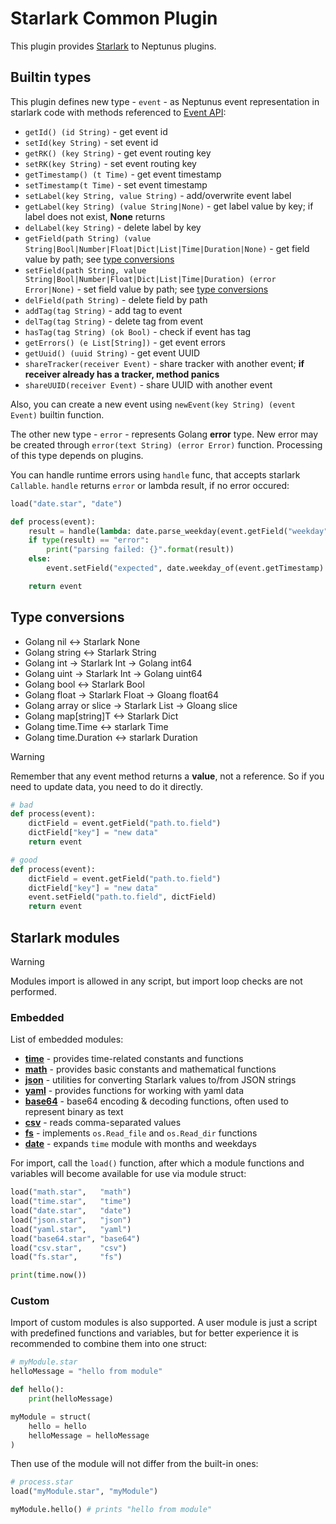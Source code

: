 # Starlark Common Plugin

This plugin provides [Starlark](https://github.com/google/starlark-go/blob/master/doc/spec.md) to Neptunus plugins.

## Builtin types

This plugin defines new type - `event` - as Neptunus event representation in starlark code with methods referenced to [Event API](../../../docs/DATA_MODEL.md):
 - `getId() (id String)` - get event id
 - `setId(key String)` - set event id
 - `getRK() (key String)` - get event routing key
 - `setRK(key String)` - set event routing key
 - `getTimestamp() (t Time)` - get event timestamp
 - `setTimestamp(t Time)` - set event timestamp
 - `setLabel(key String, value String)` - add/overwrite event label
 - `getLabel(key String) (value String|None)` - get label value by key; if label does not exist, **None** returns
 - `delLabel(key String)` - delete label by key
 - `getField(path String) (value String|Bool|Number|Float|Dict|List|Time|Duration|None)` - get field value by path; see [type conversions](../../common/starlark/README.md#type-conversions)
 - `setField(path String, value String|Bool|Number|Float|Dict|List|Time|Duration) (error Error|None)` - set field value by path; see [type conversions](../../common/starlark/README.md#type-conversions)
 - `delField(path String)` - delete field by path
 - `addTag(tag String)` - add tag to event
 - `delTag(tag String)` - delete tag from event
 - `hasTag(tag String) (ok Bool)` - check if event has tag
 - `getErrors() (e List[String])` - get event errors
 - `getUuid() (uuid String)` - get event UUID
 - `shareTracker(receiver Event)` - share tracker with another event; **if receiver already has a tracker, method panics**
 - `shareUUID(receiver Event)` - share UUID with another event

Also, you can create a new event using `newEvent(key String) (event Event)` builtin function.

The other new type - `error` - represents Golang **error** type. New error may be created through `error(text String) (error Error)` function. Processing of this type depends on plugins.

You can handle runtime errors using `handle` func, that accepts starlark `Callable`. `handle` returns `error` or lambda result, if no error occured:
```python
load("date.star", "date")

def process(event):
    result = handle(lambda: date.parse_weekday(event.getField("weekday")))
    if type(result) == "error":
        print("parsing failed: {}".format(result))
    else:
        event.setField("expected", date.weekday_of(event.getTimestamp) == result)

    return event
```

## Type conversions
 - Golang nil <-> Starlark None
 - Golang string <-> Starlark String
 - Golang int -> Starlark Int -> Golang int64
 - Golang uint -> Starlark Int -> Golang uint64
 - Golang bool <-> Starlark Bool
 - Golang float -> Starlark Float -> Gloang float64
 - Golang array or slice -> Starlark List -> Gloang slice
 - Golang map[string]T <-> Starlark Dict
 - Golang time.Time <-> starlark Time
 - Golang time.Duration <-> starlark Duration

> [!WARNING]  
> Remember that any event method returns a **value**, not a reference. So if you need to update data, you need to do it directly.

```python
# bad
def process(event):
    dictField = event.getField("path.to.field")
    dictField["key"] = "new data"
    return event

# good
def process(event):
    dictField = event.getField("path.to.field")
    dictField["key"] = "new data"
    event.setField("path.to.field", dictField)
    return event

```

## Starlark modules

> [!WARNING]   
> Modules import is allowed in any script, but import loop checks are not performed.

### Embedded

List of embedded modules:
 - **[time](https://pkg.go.dev/go.starlark.net/lib/time)** - provides time-related constants and functions
 - **[math](https://pkg.go.dev/go.starlark.net/lib/math)** - provides basic constants and mathematical functions
 - **[json](https://pkg.go.dev/go.starlark.net/lib/json)** - utilities for converting Starlark values to/from JSON strings
 - **[yaml](https://github.com/qri-io/starlib/tree/master/encoding/yaml)** - provides functions for working with yaml data
 - **[base64](https://github.com/qri-io/starlib/tree/master/encoding/base64)** - base64 encoding & decoding functions, often used to represent binary as text
 - **[csv](https://github.com/qri-io/starlib/tree/master/encoding/csv)** - reads comma-separated values
 - **[fs](../../../pkg/starlarkfs/)** - implements `os.Read_file` and `os.Read_dir` functions
 - **[date](../../../pkg/starlarkdate/)** - expands `time` module with months and weekdays

For import, call the `load()` function, after which a module functions and variables will become available for use via module struct:
```python
load("math.star",   "math")
load("time.star",   "time")
load("date.star",   "date")
load("json.star",   "json")
load("yaml.star",   "yaml")
load("base64.star", "base64")
load("csv.star",    "csv")
load("fs.star",     "fs")

print(time.now())
```

### Custom

Import of custom modules is also supported. A user module is just a script with predefined functions and variables, but for better experience it is recommended to combine them into one struct:
```python
# myModule.star
helloMessage = "hello from module"

def hello():
    print(helloMessage)

myModule = struct(
    hello = hello
    helloMessage = helloMessage
)
```

Then use of the module will not differ from the built-in ones:
```python
# process.star
load("myModule.star", "myModule")

myModule.hello() # prints "hello from module"
```
